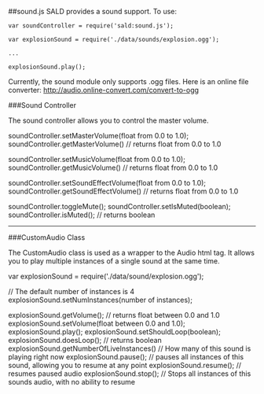 ##sound.js
SALD provides a sound support. To use:
```
var soundController = require('sald:sound.js');

var explosionSound = require('./data/sounds/explosion.ogg');

...

explosionSound.play();

```

Currently, the sound module only supports .ogg files. Here is an online file converter:
http://audio.online-convert.com/convert-to-ogg

###Sound Controller

The sound controller allows you to control the master volume.

soundController.setMasterVolume(float from 0.0 to 1.0);
soundController.getMasterVolume() // returns float from 0.0 to 1.0

soundController.setMusicVolume(float from 0.0 to 1.0);
soundController.getMusicVolume() // returns float from 0.0 to 1.0

soundController.setSoundEffectVolume(float from 0.0 to 1.0);
soundController.getSoundEffectVolume() // returns float from 0.0 to 1.0

soundController.toggleMute();
soundController.setIsMuted(boolean);
soundController.isMuted(); // returns boolean

<hr />

###CustomAudio Class

The CustomAudio class is used as a wrapper to the Audio html tag. It allows you to play multiple instances of a single sound at the same time.

var explosionSound = require('./data/sound/explosion.ogg');

// The default number of instances is 4
explosionSound.setNumInstances(number of instances);

explosionSound.getVolume(); // returns float between 0.0 and 1.0
explosionSound.setVolume(float between 0.0 and 1.0);
explosionSound.play();
explosionSound.setShouldLoop(boolean);
explosionSound.doesLoop(); // returns boolean
explosionSound.getNumberOfLiveInstances() // How many of this sound is playing right now
explosionSound.pause(); // pauses all instances of this sound, allowing you to resume at any point
explosionSound.resume(); // resumes paused audio
explosionSound.stop(); // Stops all instances of this sounds audio, with no ability to resume
